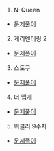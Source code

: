 
1. N-Queen 
- [문제풀이](https://ht.oopy.io/abba6232-c870-408e-9e6d-09e2fc595571)
2. 게리멘더링 2
- [문제풀이](https://ht.oopy.io/7d017483-e046-4160-8968-2200872026cd)
3. 스도쿠
- [문제풀이](https://ht.oopy.io/4a4d11bc-a2e9-4e64-b2c6-ca93e9a125a6)
4. 더 맵게
- [문제풀이](https://ht.oopy.io/92cd7af7-56e0-490b-a31f-7a9554802e0e)
5. 위클리 9주차
- [문제풀이](https://ht.oopy.io/9c9fdb9f-bb2b-4b61-97d3-96fbc895dcce)
